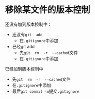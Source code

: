 # 移除某文件的版本控制

还没有加到版本控制中：

- 还没有`git  add`
  - 在`.gitignore`中添加
- 已经git add
  - 先`git  rm  -r  --cached`文件
  - 在`.gitignore`中添加

已经加到版本控制中

- 先`git  rm  -r  --cached`文件  
- 在`.gitignore`中添加
- 最后`git commit -m`提交`.gitignore`

